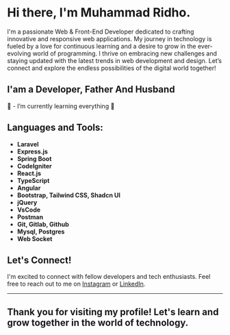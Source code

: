 # Hi there, I'm Muhammad Ridho.

I'm a passionate Web & Front-End Developer dedicated to crafting innovative and responsive web applications. My journey in technology is fueled by a love for continuous learning and a desire to grow in the ever-evolving world of programming. I thrive on embracing new challenges and staying updated with the latest trends in web development and design. Let’s connect and explore the endless possibilities of the digital world together!

## I'am a Developer, Father And Husband

🌱 - I’m currently learning everything 🤣

## Languages and Tools:

- **Laravel**
- **Express.js**
- **Spring Boot**
- **CodeIgniter**
- **React.js**
- **TypeScript**
- **Angular**
- **Bootstrap, Tailwind CSS, Shadcn UI**
- **jQuery**
- **VsCode**
- **Postman**
- **Git, Gitlab, Github**
- **Mysql, Postgres**
- **Web Socket**

## Let's Connect!

I'm excited to connect with fellow developers and tech enthusiasts. Feel free to reach out to me on [Instagram](https://www.instagram.com/rye_dho_rambu) or [LinkedIn](https://www.linkedin.com/in/muhammad-ridho-443623168).

---
Thank you for visiting my profile! Let's learn and grow together in the world of technology.
---
